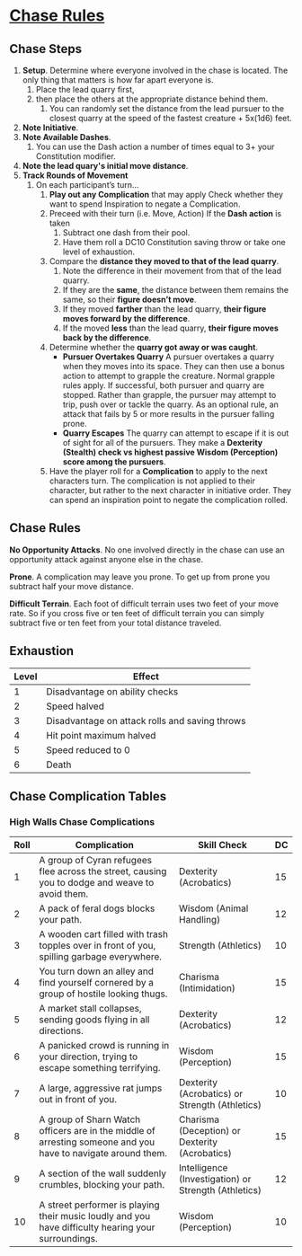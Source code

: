 # [Chase Rules](https://olddungeonmaster.com/2015/01/17/dd-5e-quick-reference-chase-rules/)

## Chase Steps

1. **Setup**. Determine where everyone involved in the chase is located. The only thing that matters is how far apart everyone is.
   1. Place the lead quarry first,
   2. then place the others at the appropriate distance behind them.
      1. You can randomly set the distance from the lead pursuer to the closest quarry at the speed of the fastest creature + 5x(1d6) feet.
2. **Note Initiative**.
3. **Note Available Dashes**.
   1. You can use the Dash action a number of times equal to 3+ your Constitution modifier.
4. **Note the lead quary's initial move distance**.
5. **Track Rounds of Movement**
   1. On each participant’s turn...
      1. **Play out any Complication** that may apply
         Check whether they want to spend Inspiration to negate a Complication.
      2. Preceed with their turn (i.e. Move, Action)
         If the **Dash action** is taken
            1. Subtract one dash from their pool.
            2. Have them roll a DC10 Constitution saving throw or take one level of exhaustion.
      3. Compare the **distance they moved to that of the lead quarry**.
         1. Note the difference in their movement from that of the lead quarry.
         2. If they are the **same**, the distance between them remains the same, so their **figure doesn’t move**.
         3. If they moved **farther** than the lead quarry, **their figure moves forward by the difference**.
         4. If the moved **less** than the lead quarry, **their figure moves back by the difference**.
      4. Determine whether the **quarry got away or was caught**.
         - **Pursuer Overtakes Quarry**
            A pursuer overtakes a quarry when they moves into its space. They can then use a bonus action to attempt to grapple the creature. Normal grapple rules apply. If successful, both pursuer and quarry are stopped. Rather than grapple, the pursuer may attempt to trip, push over or tackle the quarry. As an optional rule, an attack that fails by 5 or more results in the pursuer falling prone.
         - **Quarry Escapes**
            The quarry can attempt to escape if it is out of sight for all of the pursuers. They make a **Dexterity (Stealth) check vs highest passive Wisdom (Perception) score among the pursuers**.
      5. Have the player roll for a **Complication** to apply to the next characters turn.
         The complication is not applied to their character, but rather to the next character in initiative order. They can spend an inspiration point to negate the complication rolled.

## Chase Rules

**No Opportunity Attacks**. No one involved directly in the chase can use an opportunity attack against anyone else in the chase.

**Prone**. A complication may leave you prone. To get up from prone you subtract half your move distance.

**Difficult Terrain**. Each foot of difficult terrain uses two feet of your move rate. So if you cross five or ten feet of difficult terrain you can simply subtract five or ten feet from your total distance traveled.

## Exhaustion

| Level | Effect                                              |
|-------|-----------------------------------------------------|
| 1     | Disadvantage on ability checks                      |
| 2     | Speed halved                                        |
| 3     | Disadvantage on attack rolls and saving throws      |
| 4     | Hit point maximum halved                            |
| 5     | Speed reduced to 0                                  |
| 6     | Death                                               |

## Chase Complication Tables

### High Walls Chase Complications

Roll    | Complication                                                            | Skill Check                          | DC
------- | ----------------------------------------------------------------------- | ------------------------------------ | ---
1       | A group of Cyran refugees flee across the street, causing you to dodge and weave to avoid them. | Dexterity (Acrobatics)               | 15
2       | A pack of feral dogs blocks your path.                                  | Wisdom (Animal Handling)             | 12
3       | A wooden cart filled with trash topples over in front of you, spilling garbage everywhere. | Strength (Athletics)                 | 10
4       | You turn down an alley and find yourself cornered by a group of hostile looking thugs. | Charisma (Intimidation)              | 15
5       | A market stall collapses, sending goods flying in all directions.        | Dexterity (Acrobatics)               | 12
6       | A panicked crowd is running in your direction, trying to escape something terrifying. | Wisdom (Perception)                  | 15
7       | A large, aggressive rat jumps out in front of you.                       | Dexterity (Acrobatics) or Strength (Athletics) | 10
8       | A group of Sharn Watch officers are in the middle of arresting someone and you have to navigate around them. | Charisma (Deception) or Dexterity (Acrobatics) | 15
9       | A section of the wall suddenly crumbles, blocking your path.             | Intelligence (Investigation) or Strength (Athletics) | 12
10      | A street performer is playing their music loudly and you have difficulty hearing your surroundings. | Wisdom (Perception)                  | 10

